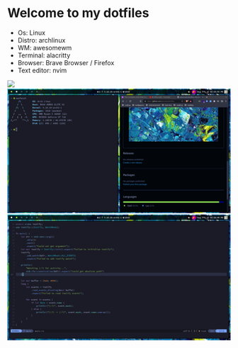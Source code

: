 # Welcome to my dotfiles 

- Os: Linux
- Distro: archlinux
- WM: awesomewm
- Terminal: alacritty
- Browser: Brave Browser / Firefox
- Text editor: nvim


<img src="screenshots/ss.png" />
<img src="screenshots/ss2.png" />
<img src="screenshots/ss3.png" />
